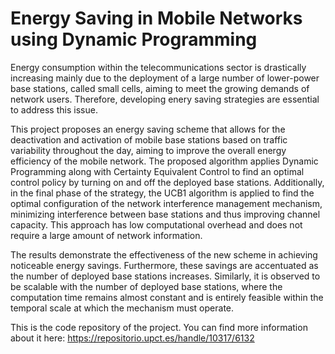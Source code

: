 # Energy Saving in Mobile Networks using Dynamic Programming

Energy consumption within the telecommunications sector is drastically increasing mainly due to the deployment of a large number of lower-power base stations, called small cells, aiming to meet the growing demands of network users. Therefore, developing enery saving strategies are essential to address this issue.

This project proposes an energy saving scheme that allows for the deactivation and activation of mobile base stations based on traffic variability throughout the day, aiming to improve the overall energy efficiency of the mobile network. The proposed algorithm applies Dynamic Programming along with Certainty Equivalent Control to find an optimal control policy by turning on and off the deployed base stations. Additionally, in the final phase of the strategy, the UCB1 algorithm is applied to find the optimal configuration of the network interference management mechanism, minimizing interference between base stations and thus improving channel capacity. This approach has low computational overhead and does not require a large amount of  network information.

The results demonstrate the effectiveness of the new scheme in achieving noticeable energy savings. Furthermore, these savings are accentuated as the number of deployed base stations increases. Similarly, it is observed to be scalable with the number of deployed base stations, where the computation time remains almost constant and is entirely feasible within the temporal scale at which the mechanism must operate.

This is the code repository of the project. You can find more information about it here: https://repositorio.upct.es/handle/10317/6132
